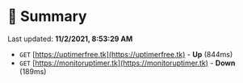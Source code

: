 # 📖 Summary
Last updated: **11/2/2021, 8:53:29 AM**

- `GET` [https://uptimerfree.tk](https://uptimerfree.tk) - **Up** (844ms)
- `GET` [https://monitoruptimer.tk](https://monitoruptimer.tk) - **Down** (189ms)
